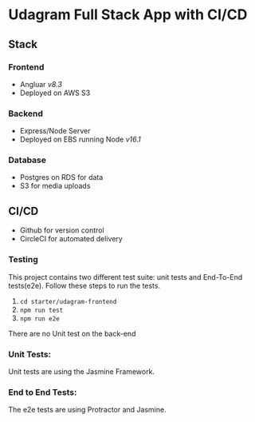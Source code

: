 # Udagram Full Stack App with CI/CD

## Stack

### Frontend
- Angluar *v8.3*
- Deployed on AWS S3

### Backend
- Express/Node Server
- Deployed on EBS running Node *v16.1*

### Database
- Postgres on RDS for data
- S3 for media uploads

## CI/CD
- Github for version control
- CircleCI for automated delivery

### Testing

This project contains two different test suite: unit tests and End-To-End tests(e2e). Follow these steps to run the tests.

1. `cd starter/udagram-frontend`
1. `npm run test`
1. `npm run e2e`

There are no Unit test on the back-end

### Unit Tests:

Unit tests are using the Jasmine Framework.

### End to End Tests:

The e2e tests are using Protractor and Jasmine.


